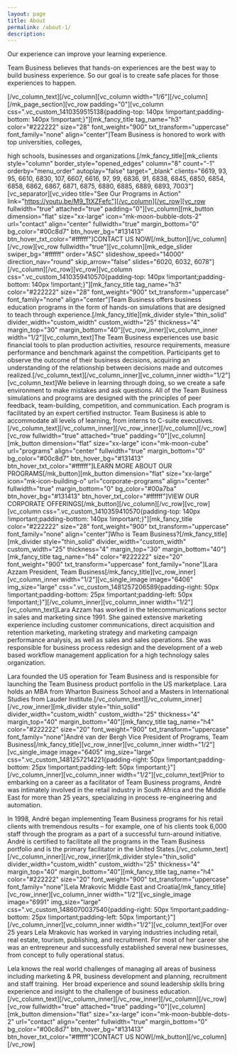 ```yaml
---
layout: page
title: About
permalink: /about-1/
description:
---
```


Our experience can improve your learning experience.

Team Business believes that hands-on experiences are the best way to build business experience. So our goal is to create safe places for those experiences to happen.</p>

[/vc_column_text][/vc_column][vc_column width="1/6"][/vc_column][/mk_page_section][vc_row padding="0"][vc_column css=".vc_custom_1410359515138{padding-top: 140px !important;padding-bottom: 140px !important;}"][mk_fancy_title tag_name="h3" color="#222222" size="28" font_weight="900" txt_transform="uppercase" font_family="none" align="center"]Team Business is honored to work with top universities, colleges,

high schools, businesses and organizations.[/mk_fancy_title][mk_clients style="column" border_style="opened_edges" column="8" count="-1" orderby="menu_order" autoplay="false" target="_blank" clients="6619, 93, 95, 6610, 6830, 107, 6607, 6616, 97, 99, 6836, 91, 6838, 6845, 6850, 6854, 6858, 6862, 6867, 6871, 6875, 6880, 6885, 6889, 6893, 7003"][vc_separator][vc_video title="See Our Programs in Action" link="https://youtu.be/M9_TtXZFefc"][/vc_column][/vc_row][vc_row fullwidth="true" attached="true" padding="0"][vc_column][mk_button dimension="flat" size="xx-large" icon="mk-moon-bubble-dots-2" url="contact" align="center" fullwidth="true" margin_bottom="0" bg_color="#00c8d7" btn_hover_bg="#131413" btn_hover_txt_color="#ffffff"]CONTACT US NOW[/mk_button][/vc_column][/vc_row][vc_row fullwidth="true"][vc_column][mk_edge_slider swiper_bg="#ffffff" order="ASC" slideshow_speed="14000" direction_nav="round" skip_arrow="false" slides="6020, 6032, 6078"][/vc_column][/vc_row][vc_row][vc_column css=".vc_custom_1410359410570{padding-top: 140px !important;padding-bottom: 140px !important;}"][mk_fancy_title tag_name="h3" color="#222222" size="28" font_weight="900" txt_transform="uppercase" font_family="none" align="center"]Team Business offers business education programs in the form of hands-on simulations that are designed to teach through experience.[/mk_fancy_title][mk_divider style="thin_solid" divider_width="custom_width" custom_width="25" thickness="4" margin_top="30" margin_bottom="40"][vc_row_inner][vc_column_inner width="1/2"][vc_column_text]The Team Business experiences use basic financial tools to plan production activities, resource requirements, measure performance and benchmark against the competition. Participants get to observe the outcome of their business decisions, acquiring an understanding of the relationship between decisions made and outcomes realized.[/vc_column_text][/vc_column_inner][vc_column_inner width="1/2"][vc_column_text]<span style="font-weight: 400;">We believe in learning through doing, so we create a safe environment to make mistakes and ask questions. All of the Team Business simulations and programs are designed with the principles of peer feedback, team-building, competition, and communication. Each program is facilitated by an expert certified instructor. </span><span style="font-weight: 400;">Team Business is able to accommodate all levels of learning, from interns to C-suite executives.</span>[/vc_column_text][/vc_column_inner][/vc_row_inner][/vc_column][/vc_row][vc_row fullwidth="true" attached="true" padding="0"][vc_column][mk_button dimension="flat" size="xx-large" icon="mk-moon-cube" url="programs" align="center" fullwidth="true" margin_bottom="0" bg_color="#00c8d7" btn_hover_bg="#131413" btn_hover_txt_color="#ffffff"]LEARN MORE ABOUT OUR PROGRAMS[/mk_button][mk_button dimension="flat" size="xx-large" icon="mk-icon-building-o" url="corporate-programs" align="center" fullwidth="true" margin_bottom="0" bg_color="#00a7ba" btn_hover_bg="#131413" btn_hover_txt_color="#ffffff"]VIEW OUR CORPORATE OFFERINGS[/mk_button][/vc_column][/vc_row][vc_row][vc_column css=".vc_custom_1410359410570{padding-top: 140px !important;padding-bottom: 140px !important;}"][mk_fancy_title color="#222222" size="28" font_weight="900" txt_transform="uppercase" font_family="none" align="center"]Who is Team Business?[/mk_fancy_title][mk_divider style="thin_solid" divider_width="custom_width" custom_width="25" thickness="4" margin_top="30" margin_bottom="40"][mk_fancy_title tag_name="h4" color="#222222" size="20" font_weight="900" txt_transform="uppercase" font_family="none"]Lara Azzam
President, Team Business[/mk_fancy_title][vc_row_inner][vc_column_inner width="1/2"][vc_single_image image="6406" img_size="large" css=".vc_custom_1481257206589{padding-right: 50px !important;padding-bottom: 25px !important;padding-left: 50px !important;}"][/vc_column_inner][vc_column_inner width="1/2"][vc_column_text]Lara Azzam has worked in the telecommunications sector in sales and marketing since 1991. She gained extensive marketing experience including customer communications, direct acquisition and retention marketing, marketing strategy and marketing campaign performance analysis, as well as sales and sales operations. She was responsible for business process redesign and the development of a web based workflow management application for a high technology sales organization.

Lara founded the US operation for Team Business and is responsible for launching the Team Business product portfolio in the US marketplace. Lara holds an MBA from Wharton Business School and a Masters in International Studies from Lauder Institute.[/vc_column_text][/vc_column_inner][/vc_row_inner][mk_divider style="thin_solid" divider_width="custom_width" custom_width="25" thickness="4" margin_top="40" margin_bottom="40"][mk_fancy_title tag_name="h4" color="#222222" size="20" font_weight="900" txt_transform="uppercase" font_family="none"]André van der Bergh
Vice President of Programs, Team Business[/mk_fancy_title][vc_row_inner][vc_column_inner width="1/2"][vc_single_image image="6405" img_size="large" css=".vc_custom_1481257214221{padding-right: 50px !important;padding-bottom: 25px !important;padding-left: 50px !important;}"][/vc_column_inner][vc_column_inner width="1/2"][vc_column_text]Prior to embarking on a career as a facilitator of Team Business programs, André was intimately involved in the retail industry in South Africa and the Middle East for more than 25 years, specializing in process re-engineering and automation.

In 1998, André began implementing Team Business programs for his retail clients with tremendous results – for example, one of his clients took 6,000 staff through the program as a part of a successful turn-around initiative. André is certified to facilitate all the programs in the Team Business portfolio and is the primary facilitator in the United States.[/vc_column_text][/vc_column_inner][/vc_row_inner][mk_divider style="thin_solid" divider_width="custom_width" custom_width="25" thickness="4" margin_top="40" margin_bottom="40"][mk_fancy_title tag_name="h4" color="#222222" size="20" font_weight="900" txt_transform="uppercase" font_family="none"]Lela Mrakovic
Middle East and Croatia[/mk_fancy_title][vc_row_inner][vc_column_inner width="1/2"][vc_single_image image="6991" img_size="large" css=".vc_custom_1486070037540{padding-right: 50px !important;padding-bottom: 25px !important;padding-left: 50px !important;}"][/vc_column_inner][vc_column_inner width="1/2"][vc_column_text]For over 25 years Lela Mrakovic has worked in varying industries including retail, real estate, tourism, publishing, and recruitment. For most of her career she was an entrepreneur and successfully established several new businesses, from concept to fully operational status.

Lela knows the real world challenges of managing all areas of business including marketing &amp; PR, business development and planning, recruitment and staff training.  Her broad experience and sound leadership skills bring experience and insight to the challenge of business education.[/vc_column_text][/vc_column_inner][/vc_row_inner][/vc_column][/vc_row][vc_row fullwidth="true" attached="true" padding="0"][vc_column][mk_button dimension="flat" size="xx-large" icon="mk-moon-bubble-dots-2" url="contact" align="center" fullwidth="true" margin_bottom="0" bg_color="#00c8d7" btn_hover_bg="#131413" btn_hover_txt_color="#ffffff"]CONTACT US NOW[/mk_button][/vc_column][/vc_row]
